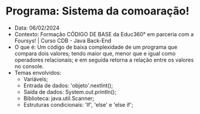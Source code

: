 # Programa: Sistema da comoaração! 
- Data: 06/02/2024
- Contexto: Formação CÓDIGO DE BASE da Educ360° em parceria com a Foursys! | Curso CDB - Java Back-End
- O que é: Um código de baixa complexidade de um programa que compara dois valores; tendo maior que, menor que e igual como operadores relacionais; e em seguida retorna a relação entre os valores no console.
- Temas envolvidos:
  - Variáveis;
  - Entrada de dados: 'objeto'.nextInt();
  - Saída de dados: System.out.println();
  - Biblioteca: java.util.Scanner;
  - Estruturas condicionais: 'If', 'else' e 'else if';
